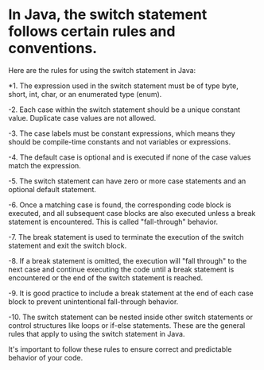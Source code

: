 # In Java, the switch statement follows certain rules and conventions.
Here are the rules for using the switch statement in Java:

  *1. The expression used in the switch statement must be of type byte, short, int, char, or an enumerated type (enum).

  -2. Each case within the switch statement should be a unique constant value. Duplicate case values are not allowed.

  -3. The case labels must be constant expressions, which means they should be compile-time constants and not variables or expressions.

  -4. The default case is optional and is executed if none of the case values match the expression.

  -5. The switch statement can have zero or more case statements and an optional default statement.

  -6. Once a matching case is found, the corresponding code block is executed,
  and all subsequent case blocks are also executed unless a break statement is encountered.
  This is called "fall-through" behavior.

  -7. The break statement is used to terminate the execution of the switch statement and exit the switch block.

  -8. If a break statement is omitted, the execution will "fall through" to the next case and
  continue executing the code until a break statement is encountered or the end of the switch statement is reached.

  -9. It is good practice to include a break statement at the end of each case block to prevent unintentional fall-through behavior.

  -10. The switch statement can be nested inside other switch statements or control structures like loops or if-else statements.
  These are the general rules that apply to using the switch statement in Java.

  It's important to follow these rules to ensure correct and predictable behavior of your code.